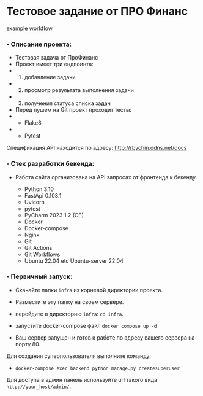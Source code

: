 # Тестовое задание от ПРО Финанс

[example workflow](https://github.com/RBychin/ProFinanceTestTask/actions/workflows/main.yml/badge.svg)

### - Описание проекта:
- Тестовая задача от ПроФинанс
- Проект имеет три ендпоинта:
- 1. добавление задачи
- 2. просмотр результата выполнения задачи
- 3. получения статуса списка задач
- Перед пушем на Git проект проходит тесты:
- - Flake8
- - Pytest

Спецификация API находится по адресу: http://rbychin.ddns.net/docs


### - Стек разработки бекенда:
- Работа сайта организована на API запросах от фронтенда к бекенду.

  - Python 3.10
  - FastApi 0.103.1
  - Uvicorn
  - pytest
  - PyCharm 2023 1.2 (CE)
  - Docker
  - Docker-compose
  - Nginx
  - Git
  - Git Actions
  - Git Workflows
  - Ubuntu 22.04 etc Ubuntu-server 22.04


### - Первичный запуск:

- Скачайте папки `infra` из корневой директории проекта.
- Разместите эту папку на своем сервере.

- перейдите в директорию `infra`: `cd infra`.
- запустите docker-compose файл `docker compose up -d`

- Ваш сервер запущен и готов к работе по адресу вашего сервера на порту 80.


Для создания суперпользователя выполните команду:
- `docker-compose exec backend python manage.py createsuperuser`

Для доступа в админ панель используйте url такого вида `http://your_host/admin/`.

